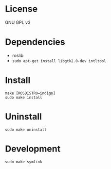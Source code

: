 License
=======

GNU GPL v3


Dependencies
============

* roslib
* `sudo apt-get install libgtk2.0-dev intltool`


Install
=======

    make [ROSDISTRO=indigo]
    sudo make install


Uninstall
=========

    sudo make uninstall


Development
===========

    sudo make symlink
